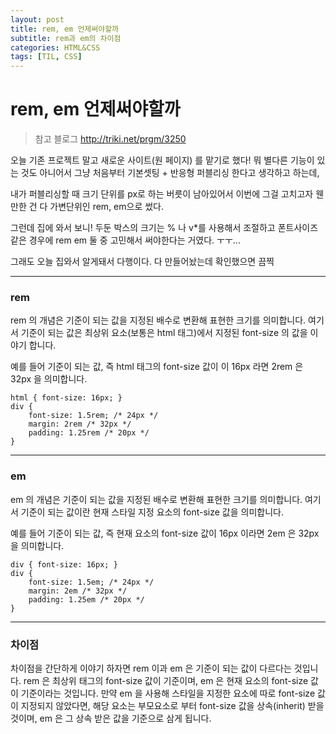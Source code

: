 ```yaml
---
layout: post
title: rem, em 언제써야할까
subtitle: rem과 em의 차이점
categories: HTML&CSS
tags: [TIL, CSS]
---
```



# rem, em 언제써야할까

> 참고 블로그 http://triki.net/prgm/3250

오늘 기존 프로젝트 말고 새로운 사이트(원 페이지) 를 맡기로 했다!
뭐 별다른 기능이 있는 것도 아니어서 그냥 처음부터
기본셋팅 + 반응형 퍼블리싱 한다고 생각하고 하는데,

내가 퍼블리싱할 때 크기 단위를 px로 하는 버릇이 남아있어서 이번에 그걸 고치고자 웬만한 건 다 가변단위인 rem, em으로 썼다.

그런데 집에 와서 보니! 두둔
박스의 크기는 % 나 v*를 사용해서 조절하고
폰트사이즈 같은 경우에 rem em 둘 중 고민해서 써야한다는 거였다.
ㅜㅜ...

그래도 오늘 집와서 알게돼서 다행이다.
다 만들어놨는데 확인했으면 끔찍

---


### rem
rem 의 개념은 기준이 되는 값을 지정된 배수로 변환해 표현한 크기를 의미합니다. 여기서 기준이 되는 값은 최상위 요소(보통은 html 태그)에서 지정된 font-size 의 값을 이야기 합니다.

예를 들어 기준이 되는 값, 즉 html 태그의 font-size 값이 이 16px 라면 2rem 은 32px 을 의미합니다.

```
html { font-size: 16px; }
div { 
	font-size: 1.5rem; /* 24px */
	margin: 2rem /* 32px */
	padding: 1.25rem /* 20px */
} 
```

---

### em
em 의 개념은 기준이 되는 값을 지정된 배수로 변환해 표현한 크기를 의미합니다. 여기서 기준이 되는 값이란 현재 스타일 지정 요소의 font-size 값을 의미합니다.

예를 들어 기준이 되는 값, 즉 현재 요소의 font-size 값이 16px 이라면 2em 은 32px 을 의미합니다.

```
div { font-size: 16px; }
div { 
	font-size: 1.5em; /* 24px */
	margin: 2em /* 32px */
	padding: 1.25em /* 20px */
} 
```
---
### 차이점
차이점을 간단하게 이야기 하자면 rem 이과 em 은 기준이 되는 값이 다르다는 것입니다. rem 은 최상위 태그의 font-size 값이 기준이며, em 은 현재 요소의 font-size 값이 기준이라는 것입니다. 만약 em 을 사용해 스타일을 지정한 요소에 따로 font-size 값이 지정되지 않았다면, 해당 요소는 부모요소로 부터 font-size 값을 상속(inherit) 받을 것이며, em 은 그 상속 받은 값을 기준으로 삼게 됩니다.

